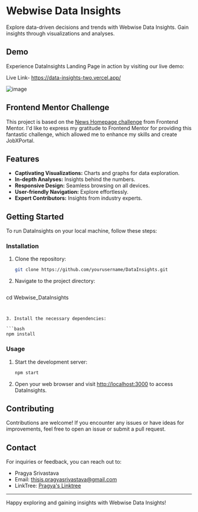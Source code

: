 

# Webwise Data Insights

Explore data-driven decisions and trends with Webwise Data Insights. Gain insights through visualizations and analyses.

## Demo
Experience DataInsights Landing Page in action by visiting our live demo:

Live Link- https://data-insights-two.vercel.app/

![image](https://github.com/impragya08/DataInsights/assets/84717393/70afb957-2a38-46f2-ac60-64c02fdb410f)


## Frontend Mentor Challenge

This project is based on the [News Homepage challenge](https://www.frontendmentor.io/challenges/news-homepage-H6SWTa1MFl) from Frontend Mentor. I'd like to express my gratitude to Frontend Mentor for providing this fantastic challenge, which allowed me to enhance my skills and create JobXPortal.

## Features

- **Captivating Visualizations:** Charts and graphs for data exploration.
- **In-depth Analyses:** Insights behind the numbers.
- **Responsive Design:** Seamless browsing on all devices.
- **User-friendly Navigation:** Explore effortlessly.
- **Expert Contributors:** Insights from industry experts.

  
## Getting Started

To run DataInsights on your local machine, follow these steps:


### Installation

1. Clone the repository:
   ```bash
   git clone https://github.com/yourusername/DataInsights.git

2. Navigate to the project directory:

   ```bash
   
  cd Webwise_DataInsights

   ```
   

3. Install the necessary dependencies:

   ```bash
   npm install
   ```

### Usage

1. Start the development server:

   ```bash
   npm start
   ```

2. Open your web browser and visit [http://localhost:3000](http://localhost:3000) to access DataInsights.

## Contributing

Contributions are welcome! If you encounter any issues or have ideas for improvements, feel free to open an issue or submit a pull request.




## Contact

For inquiries or feedback, you can reach out to:

- Pragya Srivastava
- Email: thisis.pragyasrivastava@gmail.com
- LinkTree: [Pragya's Linktree](https://linktr.ee/itspragya)

---

Happy exploring and gaining insights with Webwise Data Insights!
